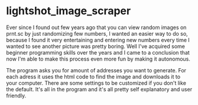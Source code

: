 # lightshot_image_scraper

Ever since I found out few years ago that you can view random images on prnt.sc by just randomizing few numbers, I wanted an easier way to do so, because I found it
very entertaining and entering new numbers every time I wanted to see another picture was pretty boring. Well I've acquired some beginner programming skills over
the years and I came to a conclusion that now I'm able to make this process even more fun by making it autonomous.

The program asks you for amount of addresses you want to generate. For each adress it uses the html code to find the image and downloads it to your computer.
There are some settings to be customized if you don't like the default. It's all in the program and it's all pretty self explanatory and user friendly.
